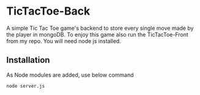 # TicTacToe-Back
A simple Tic Tac Toe game's backend to store every single move made by the player in mongoDB. To enjoy this game also run the TicTacToe-Front from my repo. 
You will need node js installed.

## Installation
As Node modules are added, use below command
```bash
node server.js
```
